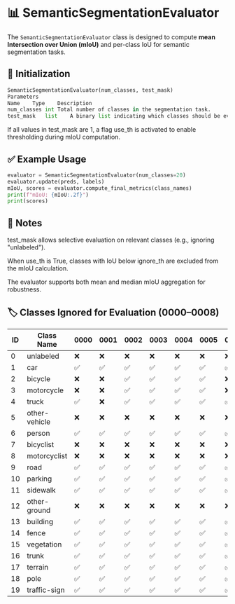 # 📊 SemanticSegmentationEvaluator

The `SemanticSegmentationEvaluator` class is designed to compute **mean Intersection over Union (mIoU)** and per-class IoU for semantic segmentation tasks.

## 🔧 Initialization

```python
SemanticSegmentationEvaluator(num_classes, test_mask)
Parameters
Name	Type	Description
num_classes	int	Total number of classes in the segmentation task.
test_mask	list	A binary list indicating which classes should be evaluated (1 = include).
```

If all values in test_mask are 1, a flag use_th is activated to enable thresholding during mIoU computation.

## ✅ Example Usage
```python
evaluator = SemanticSegmentationEvaluator(num_classes=20)
evaluator.update(preds, labels)
mIoU, scores = evaluator.compute_final_metrics(class_names)
print(f"mIoU: {mIoU:.2f}")
print(scores)
```

## 📌 Notes

test_mask allows selective evaluation on relevant classes (e.g., ignoring "unlabeled").

When use_th is True, classes with IoU below ignore_th are excluded from the mIoU calculation.

The evaluator supports both mean and median mIoU aggregation for robustness.


## 🏷️ Classes Ignored for Evaluation (0000–0008)

| ID  | Class Name       | 0000 | 0001 | 0002 | 0003 | 0004 | 0005 | 0006 | 0007 | 0008 |
|-----|------------------|------|------|------|------|------|------|------|------|------|
| 0   | unlabeled        | ❌   | ❌   | ❌   | ❌   | ❌   | ❌   | ❌   | ❌   | ❌   |
| 1   | car              | ✅   | ✅   | ✅   | ✅   | ✅   | ✅   | ✅   | ✅   | ✅   |
| 2   | bicycle          | ❌   | ❌   | ✅   | ✅   | ✅   | ✅   | ❌   | ✅   | ✅   |
| 3   | motorcycle       | ❌   | ❌   | ✅   | ✅   | ✅   | ✅   | ❌   | ❌   | ❌   |
| 4   | truck            | ✅   | ❌   | ✅   | ✅   | ✅   | ✅   | ✅   | ✅   | ❌   |
| 5   | other-vehicle    | ❌   | ❌   | ❌   | ❌   | ❌   | ❌   | ❌   | ❌   | ❌   |
| 6   | person           | ✅   | ✅   | ✅   | ✅   | ✅   | ✅   | ✅   | ✅   | ✅   |
| 7   | bicyclist        | ❌   | ❌   | ❌   | ❌   | ❌   | ❌   | ❌   | ❌   | ❌   |
| 8   | motorcyclist     | ❌   | ❌   | ❌   | ❌   | ❌   | ❌   | ❌   | ❌   | ❌   |
| 9   | road             | ✅   | ✅   | ✅   | ✅   | ✅   | ✅   | ✅   | ✅   | ✅   |
| 10  | parking          | ✅   | ✅   | ✅   | ✅   | ✅   | ✅   | ✅   | ✅   | ✅   |
| 11  | sidewalk         | ✅   | ✅   | ✅   | ✅   | ✅   | ✅   | ✅   | ✅   | ✅   |
| 12  | other-ground     | ❌   | ❌   | ❌   | ❌   | ❌   | ❌   | ❌   | ❌   | ❌   |
| 13  | building         | ✅   | ✅   | ✅   | ✅   | ✅   | ✅   | ✅   | ✅   | ✅   |
| 14  | fence            | ✅   | ✅   | ✅   | ✅   | ✅   | ✅   | ✅   | ✅   | ✅   |
| 15  | vegetation       | ✅   | ✅   | ✅   | ✅   | ✅   | ✅   | ✅   | ✅   | ✅   |
| 16  | trunk            | ✅   | ✅   | ✅   | ✅   | ✅   | ✅   | ✅   | ✅   | ✅   |
| 17  | terrain          | ✅   | ✅   | ✅   | ✅   | ✅   | ✅   | ✅   | ✅   | ✅   |
| 18  | pole             | ✅   | ✅   | ✅   | ✅   | ✅   | ✅   | ✅   | ✅   | ✅   |
| 19  | traffic-sign     | ✅   | ✅   | ✅   | ✅   | ✅   | ✅   | ✅   | ✅   | ✅   |

